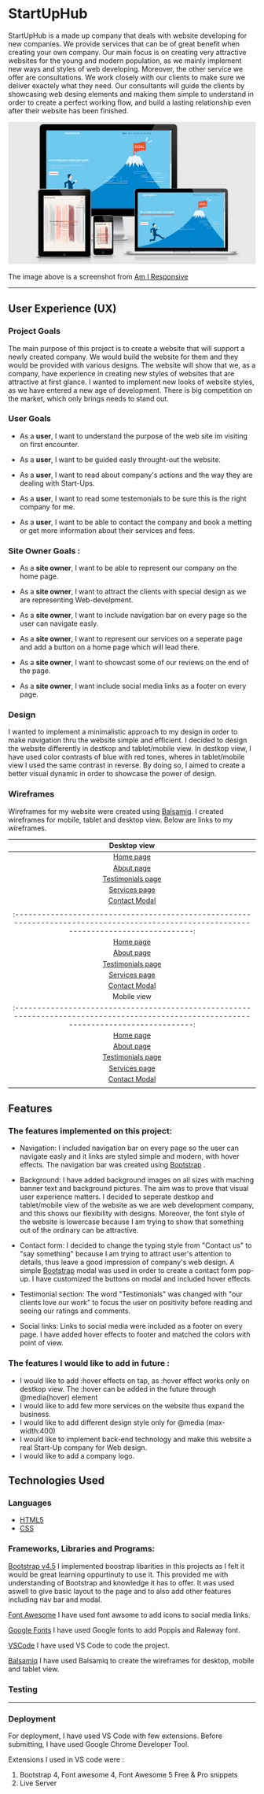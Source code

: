 # StartUpHub

StartUpHub is a made up company that deals with website developing for new companies. We provide services that can be of great benefit when creating your own company. Our main focus is on creating very attractive websites for the young and modern population, as we mainly implement new ways and styles of web developing. Moreover, the other service we offer are consultations. We work closely with our clients to make sure we deliver exactely what they need. Our consultants will guide the clients by showcasing web desing elements and making them simple to understand in order to create a perfect working flow, and build a lasting relationship even after their website has been finished.

![Am I Responsive](assets/images/Am-I-Responsive.png)


The image above is a screenshot from [Am I Responsive](http://ami.responsivedesign.is/#)

---

## User Experience (UX)


### Project Goals

The main purpose of this project is to create a website that will support a newly created company. We would build the website for them and they would be provided with various designs. The website will show that we, as a company, have experience in creating new styles of websites that are attractive at first glance. I wanted to implement new looks of website styles,
as we have entered a new age of development. There is big competition on the market, which only brings needs to stand out.


### User Goals 

- As a **user**, I want to understand the purpose of the web site im visiting on first encounter.

- As a **user**, I want to be guided easly throught-out the website.

- As a **user**, I want to read about company's actions and the way they are dealing with Start-Ups.

- As a **user**, I want to read some testemonials to be sure this is the right company for me.

- As a **user**, I want to be able to contact the company and book a metting or get more information about their services and fees.


### Site Owner Goals :

- As a **site owner**, I want to be able to represent our company on the home page.

- As a **site owner**,  I want to attract the clients with special design as we are representing Web-develpment.

- As a **site owner**, I want to include navigation bar on every page so the user can navigate easly.

- As a **site owner**, I want to represent our services on a seperate page and add a button on a home page which will lead there.

- As a **site owner**, I want to showcast some of our reviews on the end of the page.

- As a **site owner**, I want include social media links as a footer on every page.

### Design

I wanted to implement a minimalistic approach to my design in order to make navigation thru the website simple and efficient. I decided to design the website differently in destkop and tablet/mobile view. In destkop view, I have used color contrasts of blue with red tones, wheres in tablet/mobile view I used the same contrast in reverse. By doing so, I aimed to create a better visual dynamic in order to showcase the power of design.

### Wireframes

Wireframes for my website were created using [Balsamiq](https://balsamiq.com/). I created wireframes for mobile, tablet and desktop view. Below are links to my wireframes.

|                                                           Desktop view                                                                   |                    
| :--------------------------------------------------------------------------------------------------------------------------------------: |
| [Home page](https://github.com/sami-sinnari/MilestoneProject1/blob/master/assets/wireframes/StartUpHub-Desktop-home.pdf)                 |
| [About page](https://github.com/sami-sinnari/MilestoneProject1/blob/master/assets/wireframes/StartUpHub-Desktop-about.pdf)               |
| [Testimonials page](https://github.com/sami-sinnari/MilestoneProject1/blob/master/assets/wireframes/StartUpHub-Desktop-testimonials.pdf) |
| [Services page](https://github.com/sami-sinnari/MilestoneProject1/blob/master/assets/wireframes/StartUpHub-Desktop-services.pdf)         |
| [Contact Modal](https://github.com/sami-sinnari/MilestoneProject1/blob/master/assets/wireframes/StartUpHub-Desktop-contact.pdf)          |
|                                                                                                                                |                                                           Tablet view                                                                   |                    
| :--------------------------------------------------------------------------------------------------------------------------------------: |
| [Home page](https://github.com/sami-sinnari/MilestoneProject1/blob/master/assets/wireframes/StartUpHub-Tablet-home.pdf)                  |
| [About page](https://github.com/sami-sinnari/MilestoneProject1/blob/master/assets/wireframes/StartUpHub-Tablet-about.pdf)                |
| [Testimonials page](https://github.com/sami-sinnari/MilestoneProject1/blob/master/assets/wireframes/StartUpHub-Tablet-testimonials.pdf)  |
| [Services page](https://github.com/sami-sinnari/MilestoneProject1/blob/master/assets/wireframes/StartUpHub-Tablet-services.pdf)          |
| [Contact Modal](https://github.com/sami-sinnari/MilestoneProject1/blob/master/assets/wireframes/StartUpHub-Tablet-contact.pdf)           |
|                                                           Mobile view                                                                   |                    
| :--------------------------------------------------------------------------------------------------------------------------------------: |
| [Home page](https://github.com/sami-sinnari/MilestoneProject1/blob/master/assets/wireframes/StartUpHub-Phone-home.pdf)                   |
| [About page](https://github.com/sami-sinnari/MilestoneProject1/blob/master/assets/wireframes/StartUpHub-Phone-about.pdf)                 |
| [Testimonials page](https://github.com/sami-sinnari/MilestoneProject1/blob/master/assets/wireframes/StartUpHub-Phone-testimonials.pdf)   |
| [Services page](https://github.com/sami-sinnari/MilestoneProject1/blob/master/assets/wireframes/StartUpHub-Phone-services.pdf)           |
| [Contact Modal](https://github.com/sami-sinnari/MilestoneProject1/blob/master/assets/wireframes/StartUpHub-Phone-contact.pdf)            |
|                                                                                                                                          |

## Features

### The features implemented on this project: 

- Navigation: I included navigation bar on every page so the user can navigate easly and it links are styled simple and modern, with hover effects. The navigation bar was created using [Bootstrap](https://getbootstrap.com/) .

- Background: I have added background images on all sizes with maching banner text and background pictures. The aim was to prove that visual user experience matters. I decided to seperate destkop and tablet/mobile view of the website as we are web development company, and this shows our flexibility with designs. Moreover, the font style of the website is lowercase because I am trying to show that something out of the ordinary can be attractive.

- Contact form: I decided to change the typing style from "Contact us" to "say something" because I am trying to attract user's attention to details, thus leave a good impression of company's web design. A simple [Bootstrap](https://getbootstrap.com/) modal was used in order to create a contact form pop-up. I have customized the buttons on modal and included hover effects.

- Testimonial section: The word "Testimonials" was changed with "our clients love our work" to focus the user on positivity before reading and seeing our ratings and comments.

- Social links: Links to social media were included as a footer on every page. I have added hover effects to footer and matched the colors with point of view.


### The features I would like to add in future :

- I would like to add :hover effects on tap, as :hover effect works only on destkop view. The :hover can be added in the future through @media(hover) element
- I would like to add few more services on the website thus expand the business.
- I would like to add different design style only for @media (max-width:400)
- I would like to implement back-end technology and make this website a real Start-Up company for Web design.
- I would like to add a company logo.



## Technologies Used

### Languages

- [HTML5](https://developer.mozilla.org/en-US/docs/Web/Guide/HTML/HTML5)
- [CSS](https://developer.mozilla.org/en-US/docs/Web/CSS)

### Frameworks, Libraries and Programs:

[Bootstrap v4.5](https://getbootstrap.com/docs/4.5/getting-started/introduction/)
I implemented boostrap libarities in this projects as I felt it would be great learning oppurtinuty to use it. This provided me with understanding of Bootstrap and knowledge it has
to offer. It was used aswell to give basic layout to the page and to also add other features including nav bar and modal.

[Font Awesome](https://fontawesome.com/)
I have used font awsome to add icons to social media links.

[Google Fonts](https://fonts.google.com/)
I have used Google fonts to add Poppis and Raleway font.

[VSCode](https://code.visualstudio.com/)
I have used VS Code to code the project. 

[Balsamiq](https://balsamiq.com/)
I have used Balsamiq to create the wireframes for desktop, mobile and tablet view.


### Testing


-----


### Deployment

For deployment, I have used VS Code with few extensions. Before submitting, I have used Google Chrome Developer Tool.

Extensions I used in VS code were : 

1) Bootstrap 4, Font awesome 4, Font Awesome 5 Free & Pro snippets
2) Live Server
